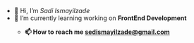- 👋 Hi, I’m <i>Sadi Ismayilzade</i>
- 🌱 I’m currently learning working on <strong>FrontEnd Development<strong>
  - 📫 How to reach me <a>sedismayilzade@gmail.com</a>

<!---
sadi006/sadi006 is a ✨ special ✨ repository because its `README.md` (this file) appears on your GitHub profile.
You can click the Preview link to take a look at your changes.
--->

